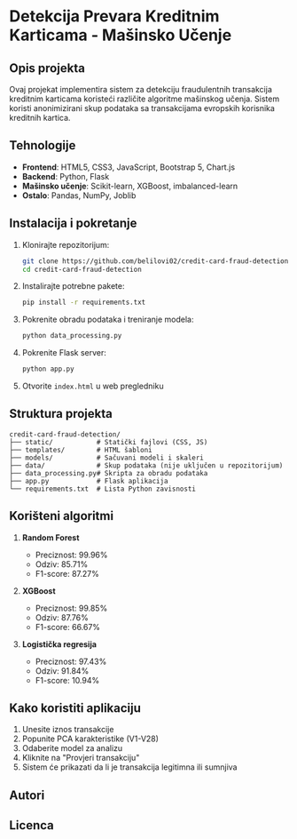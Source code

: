 # Detekcija Prevara Kreditnim Karticama - Mašinsko Učenje

## Opis projekta

Ovaj projekat implementira sistem za detekciju fraudulentnih transakcija kreditnim karticama koristeći različite algoritme mašinskog učenja. Sistem koristi anonimizirani skup podataka sa transakcijama evropskih korisnika kreditnih kartica.

## Tehnologije

- **Frontend**: HTML5, CSS3, JavaScript, Bootstrap 5, Chart.js
- **Backend**: Python, Flask
- **Mašinsko učenje**: Scikit-learn, XGBoost, imbalanced-learn
- **Ostalo**: Pandas, NumPy, Joblib

## Instalacija i pokretanje

1. Klonirajte repozitorijum:
   ```bash
   git clone https://github.com/belilovi02/credit-card-fraud-detection.git
   cd credit-card-fraud-detection
   ```

2. Instalirajte potrebne pakete:
   ```bash
   pip install -r requirements.txt
   ```

3. Pokrenite obradu podataka i treniranje modela:
   ```bash
   python data_processing.py
   ```

4. Pokrenite Flask server:
   ```bash
   python app.py
   ```

5. Otvorite `index.html` u web pregledniku

## Struktura projekta

```
credit-card-fraud-detection/
├── static/           # Statički fajlovi (CSS, JS)
├── templates/        # HTML šabloni
├── models/           # Sačuvani modeli i skaleri
├── data/             # Skup podataka (nije uključen u repozitorijum)
├── data_processing.py# Skripta za obradu podataka
├── app.py            # Flask aplikacija
└── requirements.txt  # Lista Python zavisnosti
```

## Korišteni algoritmi

1. **Random Forest**
   - Preciznost: 99.96%
   - Odziv: 85.71%
   - F1-score: 87.27%

2. **XGBoost**
   - Preciznost: 99.85%
   - Odziv: 87.76%
   - F1-score: 66.67%

3. **Logistička regresija**
   - Preciznost: 97.43%
   - Odziv: 91.84%
   - F1-score: 10.94%

## Kako koristiti aplikaciju

1. Unesite iznos transakcije
2. Popunite PCA karakteristike (V1-V28)
3. Odaberite model za analizu
4. Kliknite na "Provjeri transakciju"
5. Sistem će prikazati da li je transakcija legitimna ili sumnjiva

## Autori

## Licenca


